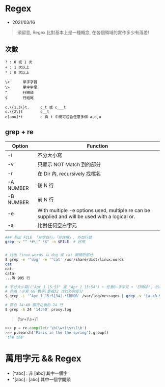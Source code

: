 # Regex

- 2021/03/16

> 須留意, Regex 比對基本上是一種概念, 在各個領域的實作多少有落差!


## 次數

```
? : 0 或 1 次
+ : 1 次以上
* : 0 次以上

\<      單字字首
\>      單字字尾
^       行開頭
$       行結尾

c.\{1,3\}t.     c_t 或 c___t
c.\{2\}t        c__t
c[aou]*t        c 與 t 中間可包含任意多個 a,o,u
```


## grep + re

Option    | Function
--------- | -------------
-i        | 不分大小寫
-v        | 只顯示 NOT Match 到的部分
-r        | 在 Dir 內, recursively 找檔名
-A NUMBER | 後 N 行
-B NUMBER | 前 N 行
-e        | With multiple -e options used, multiple re can be supplied and will be used with a logical or.
-s        | 比對任何空白字元

```sh
### 列出 FILE 「非空白行」「非註解」, 外加行號
grep -v "^ *#\|^ *$" -n $FILE  # 好用


# 找出 linux.words 以 dog 或 cat 開頭的部分
$ grep -e '^dog' -e '^cat' /usr/share/dict/linux.words
cat
cat.
cata-
...等 995 行

# 不分大小寫(("Apr 1 15:53" 或 "Apr 1 15:54") + 任意0~多字元 + 'ERROR') 的每行 |
# 非為 (小寫 && 數字)重複32 次以外的部分
$ grep -i '^Apr 1 15:5[34].*ERROR' /var/log/messages | grep -v '[a-z0-9]\{32\}'

# 符合 14:40 那行之後的 24 行
$ grep -A 24 '14:40' proxy.log
```

> (\w+)\s+\1

```python
>>> p = re.compile(r'\b(\w+)\s+\1\b')
>>> p.search('Paris in the the spring').group()
'the the'
```


# 萬用字元 && Regex

* [^abc] : 非 [abc] 其中一個字
* ^[abc] : [abc] 其中一個字開頭